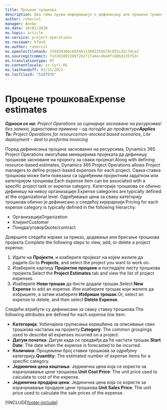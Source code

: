 ```yaml
---
title: Процене трошкова
description: Ова тема пружа информације о дефинисању или процени трошкова заснованих на пројекту.
author: ruhercul
manager: Annbe
ms.date: 10/01/2020
ms.topic: article
ms.service: project-operations
ms.reviewer: kfend
ms.author: ruhercul
ms.openlocfilehash: 3f0429366c69346113003355679c055cd2c74ca3
ms.sourcegitcommit: fa32b1893286f20271fa4ec4be8fc68bd135f53c
ms.translationtype: HT
ms.contentlocale: sr-Cyrl-RS
ms.lasthandoff: 02/15/2021
ms.locfileid: "5287076"
---
```

# <a name="expense-estimates"></a><span data-ttu-id="a5b67-103">Процене трошкова</span><span class="sxs-lookup"><span data-stu-id="a5b67-103">Expense estimates</span></span>
<span data-ttu-id="a5b67-104">_**Односи се на:** Project Operations за сценарије засноване на ресурсима/без залиха, једноставна примена – од погодбе до профактуре_</span><span class="sxs-lookup"><span data-stu-id="a5b67-104">_**Applies To:** Project Operations for resource/non-stocked based scenarios, Lite deployment - deal to proforma invoicing_</span></span>

<span data-ttu-id="a5b67-105">Поред дефинисања процена заснованих на ресурсима, Dynamics 365 Project Operations омогућава менаџерима пројеката да дефинишу трошкове засноване на пројекту за сваки пројекат.</span><span class="sxs-lookup"><span data-stu-id="a5b67-105">Along with defining resource-based estimates, Dynamics 365 Project Operations allows Project managers to define project-based expenses for each project.</span></span> <span data-ttu-id="a5b67-106">Свака ставка трошкова може бити повезана са одређеним пројектним задатком или категоријом трошкова.</span><span class="sxs-lookup"><span data-stu-id="a5b67-106">Each expense item can be associated with a specific project task or expense category.</span></span> <span data-ttu-id="a5b67-107">Категорије трошкова се обично дефинишу на нивоу организације.</span><span class="sxs-lookup"><span data-stu-id="a5b67-107">Expense categories are typically defined at the organizational level.</span></span> <span data-ttu-id="a5b67-108">Одређивање цена за сваку категорију трошкова обично је дефинисано у следећој хијерархији:</span><span class="sxs-lookup"><span data-stu-id="a5b67-108">Pricing for each expense category is typically defined in the following hierarchy:</span></span>

- <span data-ttu-id="a5b67-109">Организација</span><span class="sxs-lookup"><span data-stu-id="a5b67-109">Organization</span></span>
- <span data-ttu-id="a5b67-110">Клијент</span><span class="sxs-lookup"><span data-stu-id="a5b67-110">Customer</span></span>
- <span data-ttu-id="a5b67-111">Понуда/уговор</span><span class="sxs-lookup"><span data-stu-id="a5b67-111">Quote/contract</span></span>

<span data-ttu-id="a5b67-112">Довршите следеће кораке за приказ, додавање или брисање трошкова пројекта.</span><span class="sxs-lookup"><span data-stu-id="a5b67-112">Complete the following steps to view, add, or delete a project expense.</span></span>

1. <span data-ttu-id="a5b67-113">Идите на **Пројекти**, и изаберите пројекат на којем желите да радите.</span><span class="sxs-lookup"><span data-stu-id="a5b67-113">Go to **Projects**, and select the project you want to work on.</span></span>
2. <span data-ttu-id="a5b67-114">Изаберите картицу **Пројектне процене** и погледајте листу трошкова пројекта.</span><span class="sxs-lookup"><span data-stu-id="a5b67-114">Select the **Project Estimates** tab and view the list of project expenses.</span></span>
3. <span data-ttu-id="a5b67-115">Изаберите **Нови трошак** да бисте додали трошак.</span><span class="sxs-lookup"><span data-stu-id="a5b67-115">Select **New Expense** to add an expense.</span></span> <span data-ttu-id="a5b67-116">Или изаберите трошак који желите да избришете, а затим изаберите **Избриши трошак**.</span><span class="sxs-lookup"><span data-stu-id="a5b67-116">Or, select an expense to delete, and then select **Delete Expense**.</span></span>

<span data-ttu-id="a5b67-117">Следећи атрибути су дефинисани за сваку ставку трошкова:</span><span class="sxs-lookup"><span data-stu-id="a5b67-117">The following attributes are defined for each expense line item:</span></span>

- <span data-ttu-id="a5b67-118">**Категорија**: Уобичајена груписања коришћена за описивање свих трошкова насталих на пројекту.</span><span class="sxs-lookup"><span data-stu-id="a5b67-118">**Category**: The common groupings used to describe all expenses incurred on a project.</span></span>
- <span data-ttu-id="a5b67-119">**Датум почетка**: Датум када се предвиђа да ће настати трошак.</span><span class="sxs-lookup"><span data-stu-id="a5b67-119">**Start Date**: The date when the expense is forecasted to be incurred.</span></span>
- <span data-ttu-id="a5b67-120">**Количина**: Процењени број ставки трошкова за одређену категорију.</span><span class="sxs-lookup"><span data-stu-id="a5b67-120">**Quantity**: The estimated number of expense items for a specific category.</span></span>
- <span data-ttu-id="a5b67-121">**Јединична цена коштања**: Јединична цена која се користи за израчунавање цене трошкова.</span><span class="sxs-lookup"><span data-stu-id="a5b67-121">**Unit Cost Price**: The unit price used to calculate to cost of the expense.</span></span>
- <span data-ttu-id="a5b67-122">**Јединична продајна цена**: Јединична цена која се користи за израчунавање продајне цене трошкова.</span><span class="sxs-lookup"><span data-stu-id="a5b67-122">**Unit Sales Price**: The unit price used to calculate the sale prices of the expense.</span></span>



[!INCLUDE[footer-include](../includes/footer-banner.md)]